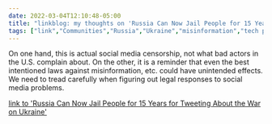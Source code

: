 ```yaml
---
date: 2022-03-04T12:10:48-05:00
title: "linkblog: my thoughts on 'Russia Can Now Jail People for 15 Years for Tweeting About the War on Ukraine'"
tags: ["link","Communities","Russia","Ukraine","misinformation","tech policy","censorship"]
---
```

On one hand, this is actual social media censorship, not what bad actors in the U.S. complain about. On the other, it is a reminder that even the best intentioned laws against misinformation, etc. could have unintended effects. We need to tread carefully when figuring out legal responses to social media problems.
 
[link to 'Russia Can Now Jail People for 15 Years for Tweeting About the War on Ukraine'](https://www.vice.com/en/article/xgdmdn/russian-law-fifteen-years-jail-tweeting-ukraine-war)
